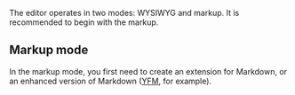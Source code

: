 The editor operates in two modes: WYSIWYG and markup. It is recommended to begin with the markup.

## Markup mode
In the markup mode, you first need to create an extension for Markdown, or an enhanced version of Markdown ([YFM](https://diplodoc.com/docs/en/syntax/), for example).
